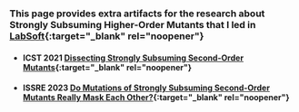 ### This page provides extra artifacts for the research about Strongly Subsuming Higher-Order Mutants that I led in [LabSoft](https://labsoft.dcc.ufmg.br){:target="_blank" rel="noopener"}

* #### ICST 2021 [Dissecting Strongly Subsuming Second-Order Mutants](https://github.com/jpaulodiniz/jpaulodiniz.github.io/tree/main/SSHOMs/2021ICST){:target="_blank" rel="noopener"}

* #### ISSRE 2023 [Do Mutations of Strongly Subsuming Second-Order Mutants Really Mask Each Other?](https://jpaulodiniz.github.io/2023ISSRE){:target="_blank" rel="noopener"}
